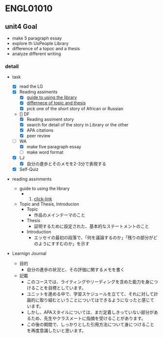 # ENGL01010

## unit4 Goal

- make 5 paragraph essay
- explore th UoPeople Library
- difference of a topoc and a thesis
- analyze different writing

### detail

- task
  - [x] read the LG
  - [x] Reading assiments
    - [x] [guide to using the library](https://my.uopeople.edu/pluginfile.php/1530273/mod_book/chapter/316588/END0101UsingLibraryResouces.pdf)
    - [x] [differnece of topic and thesis](https://my.uopeople.edu/pluginfile.php/1530273/mod_book/chapter/316588/ENGL0101.U4.Thesis%20Topic%20Introduction.JS.pdf)
    - [x] pick one of the short story of African or Russian
  - [] DF
    - [x] Reading assiment story
    - [x] search for detail of the story in Library or the other
    - [x] APA citations
    - [x] peer review
  - [ ] WA
    - [x] make five paragraph essay
    - [ ] make word format
  - [x] LJ
    - [x] 自分の進歩とそのメモを2-3分で表現する
  - [x] Self-Quiz

- reading assinments
  - guide to using the library
    - 1. [click-link](https://proxy.lirn.net/UnivOfThePeople?_rwpLaunch=true&groupID=2)
  - Topic and Thesis, Introducion
    - Topic
      - 作品のメインテーマのこと
    - Thesis
      - 証明するために設定された、基本的なステートメントのこと
    - Introduction
      - エッセイの最初の段落で、「何を議論するのか」「残りの部分がどのようにすすむのか」を示す

- Learnign Journal
  - 目的
    - 自分の進歩の状況と、その評価に関するメモを書く
  - 記載
    - このコースでは、ライティングやリーディングを含めた能力を身につけることを目標としています。
    - ユニットを進める中で、学習スケジュールを立てて、それに対して計画的に取り組むということについてはできるようになったと感じています。
    - しかし、APAスタイルについては、まだ定着しきっていない部分があるため、先生やクラスメートに指摘を受けることがあります。
    - この後の期間で、しっかりとした引用方法について身につけることを再度意識したいと思います。
  